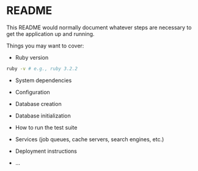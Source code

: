 # README

This README would normally document whatever steps are necessary to get the
application up and running.

Things you may want to cover:

* Ruby version

```bash
ruby -v # e.g., ruby 3.2.2
```

* System dependencies

* Configuration

* Database creation

* Database initialization

* How to run the test suite

* Services (job queues, cache servers, search engines, etc.)

* Deployment instructions

* ...
